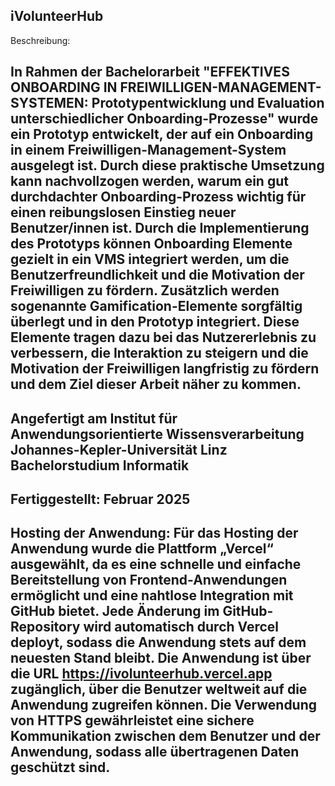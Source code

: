iVolunteerHub
---------------------------
Beschreibung:

In Rahmen der Bachelorarbeit "EFFEKTIVES ONBOARDING IN FREIWILLIGEN-MANAGEMENT-SYSTEMEN: Prototypentwicklung und Evaluation 
unterschiedlicher Onboarding-Prozesse" wurde ein Prototyp entwickelt, der auf ein Onboarding in einem Freiwilligen-Management-System ausgelegt ist. Durch diese praktische Umsetzung kann nachvollzogen werden, warum ein gut durchdachter Onboarding-Prozess wichtig für einen reibungslosen Einstieg neuer Benutzer/innen ist. Durch die Implementierung des Prototyps können Onboarding Elemente gezielt in ein VMS integriert werden, um die Benutzerfreundlichkeit und die Motivation der Freiwilligen zu fördern. Zusätzlich werden sogenannte Gamification-Elemente sorgfältig überlegt und in den Prototyp integriert. Diese Elemente tragen dazu bei das Nutzererlebnis zu verbessern, die Interaktion zu steigern und die Motivation der Freiwilligen langfristig zu fördern und dem Ziel dieser Arbeit näher zu kommen. 
-----------------------------
Angefertigt am Institut für Anwendungsorientierte Wissensverarbeitung 
Johannes-Kepler-Universität Linz
Bachelorstudium Informatik 
------------------------------
Fertiggestellt: Februar 2025
------------------------------
Hosting der Anwendung:
Für das Hosting der Anwendung wurde die Plattform „Vercel“ ausgewählt, da es eine schnelle und einfache Bereitstellung von Frontend-Anwendungen ermöglicht und eine nahtlose Integration mit GitHub bietet. Jede Änderung im GitHub-Repository wird automatisch durch Vercel deployt, sodass die Anwendung stets auf dem neuesten Stand bleibt. Die Anwendung ist über die URL https://ivolunteerhub.vercel.app zugänglich, über die Benutzer weltweit auf die Anwendung zugreifen können. Die Verwendung von HTTPS gewährleistet eine sichere Kommunikation zwischen dem Benutzer und der Anwendung, sodass alle übertragenen Daten geschützt sind.
-------------------------------




